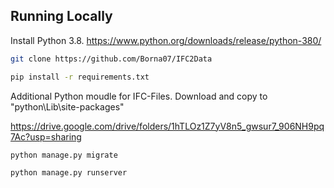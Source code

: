 
## Running Locally

Install Python 3.8.
https://www.python.org/downloads/release/python-380/


```bash
git clone https://github.com/Borna07/IFC2Data
```

```bash
pip install -r requirements.txt
```


Additional Python moudle for IFC-Files. Download and copy to "python\Lib\site-packages"

https://drive.google.com/drive/folders/1hTLOz1Z7yV8n5_gwsur7_906NH9pq7Ac?usp=sharing


```bash
python manage.py migrate
```

```bash
python manage.py runserver
```

